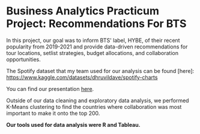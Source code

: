# Business Analytics Practicum Project: Recommendations For BTS

In this project, our goal was to inform BTS' label, HYBE, of their recent popularity from 2019-2021 and provide data-driven recommendations for tour locations, setlist
strategies, budget allocations, and collaboration opportunities. 

The Spotify dataset that my team used for our analysis can be found [here]: https://www.kaggle.com/datasets/dhruvildave/spotify-charts 

You can find our presentation [here](https://docs.google.com/presentation/d/1LM8if6JyuBvRmr4JiWQEqpTvsapHo6berhHbBW5MarM/edit?usp=sharing). 

Outside of our data cleaning and exploratory data analysis, we performed K-Means clustering to find the countries where collaboration was most important to make it onto the top 200.

**Our tools used for data analysis were R and Tableau.**

